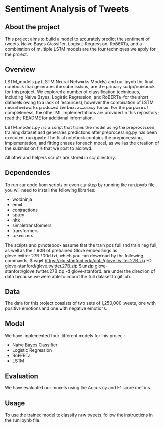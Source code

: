 # Sentiment Analysis of Tweets

## About the project

This project aims to build a model to accurately predict the sentiment of tweets. Naive Bayes Classifier, Logistic Regression, RoBERTa, and a combination of multiple LSTM models are the four techniques we apply for the project.


## Overview

LSTM_models.py (LSTM Neural Networks Models) and run.ipynb the final notebook that generates the submissions, are the primary script/notebook for this project. We explored a number of classification techniques, including Naive Bayes, Logistic Regression, and RoBERTa (for the short datasets owing to a lack of resources), however the combination of LSTM neural networks produced the best accuracy for us. For the purpose of completeness, the other ML implementations are provided in this repository; read the README for additional information.

LSTM_models.py : is a script that trains the model using the preprocessed training dataset and generates predictions after preprocessing.py has been executed.
run.ipynb: The final notebook contains the preprocessing, implementation, and fitting phases for each model, as well as the creation of the submission file that we post to aicrowd.

All other and helpers scripts are stored in sc/ directory.

## Dependencies
To run our code from scripts or even σιμπλερ by running the run.ipynb file you will need to install the following libraries:

- wordninja
- emot
- contractions
- spacy
- nltk
- simpletransformers
- transformers
- tokenizers

The scripts and pynotebook assume that the train pos full and train neg full, as well as the 1.9GB of pretrained Glove embeddings as glove.twitter.27B.200d.txt, which you can download by the following commands,
$ wget https://nlp.stanford.edu/data/glove.twitter.27B.zip -O glove-stanford/glove.twitter.27B.zip
$ unzip glove-stanford/glove.twitter.27B.zip -d glove-stanford/
are under the direction of data because we were able to import the full dataset to github. 

## Data

The data for this project consists of two sets of 1,250,000 tweets, one with positive emotions and one with negative emotions.

## Model

We have implemented four different models for this project:

- Naive Bayes Classifier
- Logistic Regression
- RoBERTa
- LSTM

## Evaluation

We have evaluated our models using the Accuracy and F1 score metrics.

## Usage

To use the trained model to classify new tweets, follow the instructions in the run.ipynb file.
